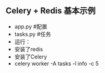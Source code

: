 ## Celery + Redis 基本示例

* app.py #配置
* tasks.py #任务
* 运行：
 * 安装了redis
 * 安装了Celery
 * celery worker -A tasks -l info -c 5
